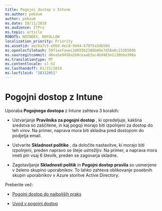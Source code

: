 ```yaml
---
title: Pogojni dostop z Intune
ms.author: pebaum
author: pebaum
ms.date: 10/11/2018
ms.audience: ITPro
ms.topic: article
ROBOTS: NOINDEX, NOFOLLOW
localization_priority: Priority
ms.assetid: aecba7c5-e86d-4ec8-9d44-679f5a3d659d
ms.openlocfilehash: 59f1aefaeec3d655b2388b00e7d58a8c2338504b
ms.sourcegitcommit: d6ea5e9458a2b8ceaab3ac4bd483e1130b9a398a
ms.translationtype: MT
ms.contentlocale: sl-SI
ms.lasthandoff: 01/15/2019
ms.locfileid: "28312051"
---
```

# <a name="conditional-access-with-intune"></a>Pogojni dostop z Intune

Uporaba **Pogojnega dostopa** z Intune zahteva 3 korakih: 
  
- Ustvarjanje **Pravilnika za pogojni dostop** , ki opredeljuje, kakšna sredstva so zaščitene, in kaj pogoji morajo biti izpolnjeni za dostop do teh virov. Na primer, naprava mora biti skladna pred dostopom do podjetja email. 
    
- Ustvarite **Skladnost politike** , da določite nastavitve, ki morajo biti izpolnjeni, preden napravo se šteje ustrežljiv. Na primer, a naprava mora imeti pin vsaj 6 številk, preden se zagovarja skladne. 
    
- Zagotavljanje **Skladnosti politik** in **Pogojni dostop pravila** so usmerjene v želeno skupino uporabnikov. To lahko zahteva oblikovanje posebnih skupin uporabnikov v Azure storitve Active Directory. 
    
Preberite več:
  
- [Pogojni dostop do najboljših praks](https://docs.microsoft.com/en-us/azure/active-directory/conditional-access/best-practices)
    
- [Uvod v pogojni dostop](https://docs.microsoft.com/en-us/azure/active-directory/active-directory-conditional-access-azure-portal-get-started)
    

